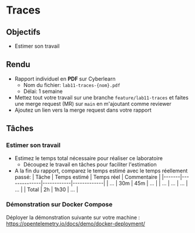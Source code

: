 # Traces

## Objectifs

- Estimer son travail

## Rendu

- Rapport individuel en **PDF** sur Cyberlearn
  - Nom du fichier: `lab11-traces-{nom}.pdf`
  - Délai: 1 semaine
- Mettez tout votre travail sur une branche `feature/lab11-traces` et faites une merge request (MR) sur `main` en m'ajoutant comme reviewer
- Ajoutez un lien vers la merge request dans votre rapport

## Tâches

### Estimer son travail

- Estimez le temps total nécessaire pour réaliser ce laboratoire
  - Découpez le travail en tâches pour faciliter l'estimation
- A la fin du rapport, comparez le temps estimé avec le temps réellement passé:
  | Tâche | Temps estimé | Temps réel | Commentaire |
  |-------|--------------|------------|-------------|
  | ... | 30m | 45m | ... |
  | ... | ... | ... | ... |
  | Total | 2h | 1h30 | ... |

### Démonstration sur Docker Compose

Déployer la démonstration suivante sur votre machine : https://opentelemetry.io/docs/demo/docker-deployment/
